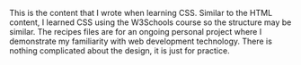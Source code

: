 This is the content that I wrote when learning CSS. Similar to the HTML content, I learned CSS using the W3Schools course so the structure may be similar.
The recipes files are for an ongoing personal project where I demonstrate my familiarity with web development technology. There is nothing complicated about the design, it is just for practice.
